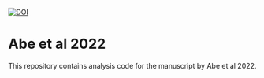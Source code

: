 [![DOI](https://zenodo.org/badge/444338835.svg)](https://zenodo.org/badge/latestdoi/444338835)


# Abe et al 2022

This repository contains analysis code for the manuscript by Abe et al 2022.
